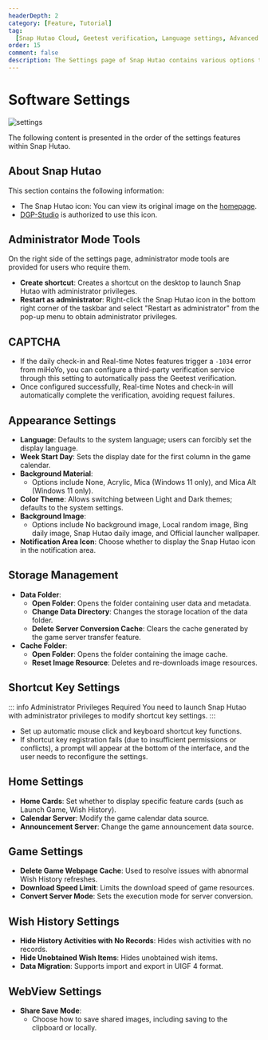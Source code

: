 ```yaml
---
headerDepth: 2
category: [Feature, Tutorial]
tag:
  [Snap Hutao Cloud, Geetest verification, Language settings, Advanced settings]
order: 15
comment: false
description: The Settings page of Snap Hutao contains various options to customize different aspects of the program. By modifying the settings on this page, users can personalize Snap Hutao to achieve the desired user experience.
---
```


# Software Settings

![settings](https://img.alicdn.com/imgextra/i3/1797064093/O1CN01wDQfRa1g6e0ylR4ov_!!1797064093.png_.webp)

The following content is presented in the order of the settings features within Snap Hutao.

## About Snap Hutao

This section contains the following information:

- The Snap Hutao icon: You can view its original image on the [homepage](/).
- [DGP-Studio](https://github.com/DGP-Studio) is authorized to use this icon.

## Administrator Mode Tools

On the right side of the settings page, administrator mode tools are provided for users who require them.

- **Create shortcut**: Creates a shortcut on the desktop to launch Snap Hutao with administrator privileges.
- **Restart as administrator**: Right-click the Snap Hutao icon in the bottom right corner of the taskbar and select "Restart as administrator" from the pop-up menu to obtain administrator privileges.

## CAPTCHA

- If the daily check-in and Real-time Notes features trigger a `-1034` error from miHoYo, you can configure a third-party verification service through this setting to automatically pass the Geetest verification.
- Once configured successfully, Real-time Notes and check-in will automatically complete the verification, avoiding request failures.

## Appearance Settings

- **Language**: Defaults to the system language; users can forcibly set the display language.
- **Week Start Day**: Sets the display date for the first column in the game calendar.
- **Background Material**:
  - Options include None, Acrylic, Mica (Windows 11 only), and Mica Alt (Windows 11 only).
- **Color Theme**: Allows switching between Light and Dark themes; defaults to the system settings.
- **Background Image**:
  - Options include No background image, Local random image, Bing daily image, Snap Hutao daily image, and Official launcher wallpaper.
- **Notification Area Icon**: Choose whether to display the Snap Hutao icon in the notification area.

## Storage Management

- **Data Folder**:
  - **Open Folder**: Opens the folder containing user data and metadata.
  - **Change Data Directory**: Changes the storage location of the data folder.
  - **Delete Server Conversion Cache**: Clears the cache generated by the game server transfer feature.
- **Cache Folder**:
  - **Open Folder**: Opens the folder containing the image cache.
  - **Reset Image Resource**: Deletes and re-downloads image resources.

## Shortcut Key Settings

::: info Administrator Privileges Required
You need to launch Snap Hutao with administrator privileges to modify shortcut key settings.
:::

- Set up automatic mouse click and keyboard shortcut key functions.
- If shortcut key registration fails (due to insufficient permissions or conflicts), a prompt will appear at the bottom of the interface, and the user needs to reconfigure the settings.

## Home Settings

- **Home Cards**: Set whether to display specific feature cards (such as Launch Game, Wish History).
- **Calendar Server**: Modify the game calendar data source.
- **Announcement Server**: Change the game announcement data source.

## Game Settings

- **Delete Game Webpage Cache**: Used to resolve issues with abnormal Wish History refreshes.
- **Download Speed Limit**: Limits the download speed of game resources.
- **Convert Server Mode**: Sets the execution mode for server conversion.

## Wish History Settings

- **Hide History Activities with No Records**: Hides wish activities with no records.
- **Hide Unobtained Wish Items**: Hides unobtained wish items.
- **Data Migration**: Supports import and export in UIGF 4 format.

## WebView Settings

- **Share Save Mode**:
  - Choose how to save shared images, including saving to the clipboard or locally.
